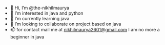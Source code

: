 - 👋 Hi, I’m @the-nikhilmaurya
- 👀 I’m interested in java and python
- 🌱 I’m currently learning java
- 💞️ I’m looking to collaborate on project based on java
- 📫 for contact mail me at nikhilmaurya2601@gmail.com
I am no more a beginner in java

<!---
nikkhil01/nikkhil01 is a ✨ special ✨ repository because its `README.md` (this file) appears on your GitHub profile.
You can click the Preview link to take a look at your changes.
--->
